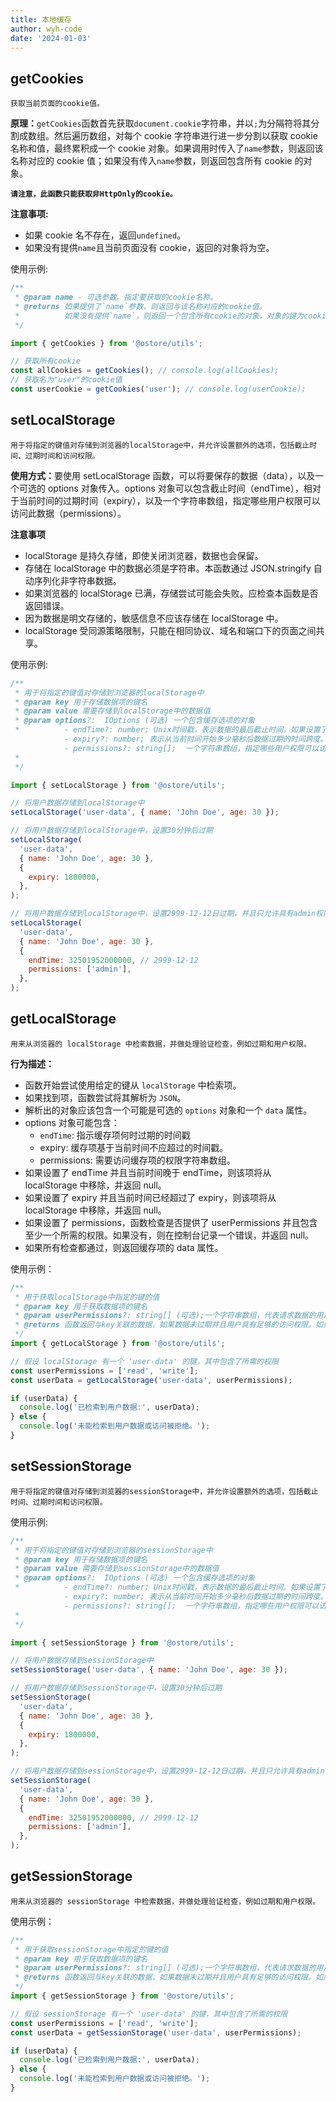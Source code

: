 ```yaml
---
title: 本地缓存
author: wyh-code
date: '2024-01-03'
---
```


## getCookies

`获取当前页面的cookie值。`

<b>原理：</b>`getCookies`函数首先获取`document.cookie`字符串，并以`;`为分隔符将其分割成数组。然后遍历数组，对每个 cookie 字符串进行进一步分割以获取 cookie 名称和值，最终累积成一个 cookie 对象。如果调用时传入了`name`参数，则返回该名称对应的 cookie 值；如果没有传入`name`参数，则返回包含所有 cookie 的对象。

<b>`请注意，此函数只能获取非HttpOnly的cookie。`</b>

<b>注意事项:</b>

- 如果 cookie 名不存在，返回`undefined`。
- 如果没有提供`name`且当前页面没有 cookie，返回的对象将为空。

使用示例:

```js
/**
 * @param name - 可选参数。指定要获取的cookie名称。
 * @returns 如果提供了`name`参数，则返回与该名称对应的cookie值。
 *          如果没有提供`name`，则返回一个包含所有cookie的对象，对象的键为cookie名称，值为cookie值。
 */

import { getCookies } from '@ostore/utils';

// 获取所有cookie
const allCookies = getCookies(); // console.log(allCookies);
// 获取名为"user"的cookie值
const userCookie = getCookies('user'); // console.log(userCookie);
```

## setLocalStorage

`用于将指定的键值对存储到浏览器的localStorage中，并允许设置额外的选项，包括截止时间、过期时间和访问权限。`

<b>使用方式：</b>要使用 setLocalStorage 函数，可以将要保存的数据（data），以及一个可选的 options 对象传入。options 对象可以包含截止时间（endTime），相对于当前时间的过期时间（expiry），以及一个字符串数组，指定哪些用户权限可以访问此数据（permissions）。

<b>注意事项</b>

- localStorage 是持久存储，即使关闭浏览器，数据也会保留。
- 存储在 localStorage 中的数据必须是字符串。本函数通过 JSON.stringify 自动序列化非字符串数据。
- 如果浏览器的 localStorage 已满，存储尝试可能会失败。应检查本函数是否返回错误。
- 因为数据是明文存储的，敏感信息不应该存储在 localStorage 中。
- localStorage 受同源策略限制，只能在相同协议、域名和端口下的页面之间共享。

使用示例:

```js
/**
 * 用于将指定的键值对存储到浏览器的localStorage中
 * @param key 用于存储数据项的键名
 * @param value 需要存储到localStorage中的数据值
 * @param options?:  IOptions (可选) 一个包含缓存选项的对象
 *          - endTime?: number; Unix时间戳，表示数据的最后截止时间。如果设置了endTime，当当前时间超过endTime时，存储的数据将被认为无效。
            - expiry?: number; 表示从当前时间开始多少毫秒后数据过期的时间跨度。如果设置了expiry，它将在当前时间的基础上增加指定的毫秒数，用于计算过期时间戳。
            - permissions?: string[];  一个字符串数组，指定哪些用户权限可以访问存储的数据。仅当检索数据时提供匹配的权限时，该数据才可用。
 *
 */

import { setLocalStorage } from '@ostore/utils';

// 将用户数据存储到localStorage中
setLocalStorage('user-data', { name: 'John Doe', age: 30 });

// 将用户数据存储到localStorage中，设置30分钟后过期
setLocalStorage(
  'user-data',
  { name: 'John Doe', age: 30 },
  {
    expiry: 1800000,
  },
);

// 将用户数据存储到localStorage中，设置2999-12-12日过期，并且只允许具有admin权限的用户访问：
setLocalStorage(
  'user-data',
  { name: 'John Doe', age: 30 },
  {
    endTime: 32501952000000, // 2999-12-12
    permissions: ['admin'],
  },
);
```

## getLocalStorage

`用来从浏览器的 localStorage 中检索数据，并做处理验证检查，例如过期和用户权限。`

<b>行为描述：</b>

- 函数开始尝试使用给定的键从 `localStorage` 中检索项。
- 如果找到项，函数尝试将其解析为 `JSON`。
- 解析出的对象应该包含一个可能是可选的 `options` 对象和一个 `data` 属性。
- options 对象可能包含：
  - `endTime`: 指示缓存项何时过期的时间戳
  - expiry: 缓存项基于当前时间不应超过的时间戳。
  - permissions: 需要访问缓存项的权限字符串数组。
- 如果设置了 endTime 并且当前时间晚于 endTime，则该项将从 localStorage 中移除，并返回 null。
- 如果设置了 expiry 并且当前时间已经超过了 expiry，则该项将从 localStorage 中移除，并返回 null。
- 如果设置了 permissions，函数检查是否提供了 userPermissions 并且包含至少一个所需的权限。如果没有，则在控制台记录一个错误，并返回 null。
- 如果所有检查都通过，则返回缓存项的 data 属性。

使用示例：

```js
/**
 * 用于获取localStorage中指定的键的值
 * @param key 用于获取数据项的键名
 * @param userPermissions?: string[] (可选);一个字符串数组，代表请求数据的用户所拥有的权限。这些权限将与缓存项的权限进行比较，以确定用户是否有权访问数据。
 * @returns 函数返回与key关联的数据，如果数据未过期并且用户具有足够的访问权限。如果数据不存在、已过期、或用户权限不足，将返回null。
 */
import { getLocalStorage } from '@ostore/utils';

// 假设 localStorage 有一个 'user-data' 的键，其中包含了所需的权限
const userPermissions = ['read', 'write'];
const userData = getLocalStorage('user-data', userPermissions);

if (userData) {
  console.log('已检索到用户数据:', userData);
} else {
  console.log('未能检索到用户数据或访问被拒绝。');
}
```

## setSessionStorage

`用于将指定的键值对存储到浏览器的sessionStorage中，并允许设置额外的选项，包括截止时间、过期时间和访问权限。`

使用示例:

```js
/**
 * 用于将指定的键值对存储到浏览器的sessionStorage中
 * @param key 用于存储数据项的键名
 * @param value 需要存储到sessionStorage中的数据值
 * @param options?:  IOptions (可选) 一个包含缓存选项的对象
 *          - endTime?: number; Unix时间戳，表示数据的最后截止时间。如果设置了endTime，当当前时间超过endTime时，存储的数据将被认为无效。
            - expiry?: number; 表示从当前时间开始多少毫秒后数据过期的时间跨度。如果设置了expiry，它将在当前时间的基础上增加指定的毫秒数，用于计算过期时间戳。
            - permissions?: string[];  一个字符串数组，指定哪些用户权限可以访问存储的数据。仅当检索数据时提供匹配的权限时，该数据才可用。
 *
 */

import { setSessionStorage } from '@ostore/utils';

// 将用户数据存储到sessionStorage中
setSessionStorage('user-data', { name: 'John Doe', age: 30 });

// 将用户数据存储到sessionStorage中，设置30分钟后过期
setSessionStorage(
  'user-data',
  { name: 'John Doe', age: 30 },
  {
    expiry: 1800000,
  },
);

// 将用户数据存储到sessionStorage中，设置2999-12-12日过期，并且只允许具有admin权限的用户访问：
setSessionStorage(
  'user-data',
  { name: 'John Doe', age: 30 },
  {
    endTime: 32501952000000, // 2999-12-12
    permissions: ['admin'],
  },
);
```

## getSessionStorage

`用来从浏览器的 sessionStorage 中检索数据，并做处理验证检查，例如过期和用户权限。`

使用示例：

```js
/**
 * 用于获取sessionStorage中指定的键的值
 * @param key 用于获取数据项的键名
 * @param userPermissions?: string[] (可选);一个字符串数组，代表请求数据的用户所拥有的权限。这些权限将与缓存项的权限进行比较，以确定用户是否有权访问数据。
 * @returns 函数返回与key关联的数据，如果数据未过期并且用户具有足够的访问权限。如果数据不存在、已过期、或用户权限不足，将返回null。
 */
import { getSessionStorage } from '@ostore/utils';

// 假设 sessionStorage 有一个 'user-data' 的键，其中包含了所需的权限
const userPermissions = ['read', 'write'];
const userData = getSessionStorage('user-data', userPermissions);

if (userData) {
  console.log('已检索到用户数据:', userData);
} else {
  console.log('未能检索到用户数据或访问被拒绝。');
}
```
